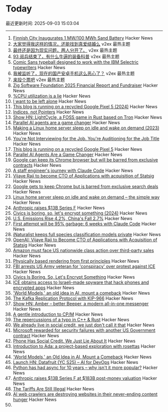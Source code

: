 # Today

最近更新时间: 2025-09-03 15:03:04

--- 
1. [Finnish City Inaugurates 1 MW/100 MWh Sand Battery](https://cleantechnica.com/2025/08/30/finnish-city-inaugurates-1-mw-100-mwh-sand-battery/) Hacker News
2. [大家觉得我这样的情况，还能找到真爱结婚么](https://www.v2ex.com/t/1156760) v2ex 最热主题
3. [最终还是因为现实问题，两人分开了。](https://www.v2ex.com/t/1156743) v2ex 最热主题
4. [93 阅兵结束了，有什么牛逼的装备科普](https://www.v2ex.com/t/1156739) v2ex 最热主题
5. [Comic Sans typeball designed to work with the IBM Selectric typewriters](https://www.printables.com/model/441233-comic-sans-typeball-for-the-ibm-selectric-typewrit) Hacker News
6. [我被监听了，现在的国产安卓手机这么恶心了？](https://www.v2ex.com/t/1156726) v2ex 最热主题
7. [来投个票吧](https://www.v2ex.com/t/1156704) v2ex 最热主题
8. [Zig Software Foundation 2025 Financial Report and Fundraiser](https://ziglang.org/news/2025-financials/) Hacker News
9. [%CPU utilization is a lie](https://www.brendanlong.com/cpu-utilization-is-a-lie.html) Hacker News
10. [I want to be left alone](https://blog.ctms.me/posts/2024-07-26-i-want-to-be-left-alone/) Hacker News
11. [This blog is running on a recycled Google Pixel 5 (2024)](https://blog.ctms.me/posts/2024-08-29-running-this-blog-on-a-pixel-5/) Hacker News
12. [Indices, not Pointers](https://joegm.github.io/blog/indices-not-pointers/) Hacker News
13. [Show HN: LightCycle, a FOSS game in Rust based on Tron](https://github.com/Tortured-Metaphor/LightCycle) Hacker News
14. [Parallel AI agents are a game changer](https://morningcoffee.io/parallel-ai-agents-are-a-game-changer.html) Hacker News
15. [Making a Linux home server sleep on idle and wake on demand (2023)](https://dgross.ca/blog/linux-home-server-auto-sleep) Hacker News
16. [You're Not Interviewing for the Job. You're Auditioning for the Job Title](https://idiallo.com/blog/performing-for-the-job-title) Hacker News
17. [This blog is running on a recycled Google Pixel 5](https://blog.ctms.me/posts/2024-08-29-running-this-blog-on-a-pixel-5/) Hacker News
18. [Parallel AI Agents Are a Game Changer](https://morningcoffee.io/parallel-ai-agents-are-a-game-changer.html) Hacker News
19. [Google can keep its Chrome browser but will be barred from exclusive contracts](https://www.cnbc.com/2025/09/02/google-antitrust-search-ruling.html) Hacker News
20. [A staff engineer's journey with Claude Code](https://www.sanity.io/blog/first-attempt-will-be-95-garbage) Hacker News
21. [Vijaye Raji to become CTO of Applications with acquisition of Statsig](https://openai.com/index/vijaye-raji-to-become-cto-of-applications-with-acquisition-of-statsig/) Hacker News
22. [Google gets to keep Chrome but is barred from exclusive search deals](https://www.cnbc.com/2025/09/02/google-antitrust-search-ruling.html) Hacker News
23. [Linux home server sleep on idle and wake on demand – the simple way](https://dgross.ca/blog/linux-home-server-auto-sleep) Hacker News
24. [Anthropic raises $13B Series F](https://www.anthropic.com/news/anthropic-raises-series-f-at-usd183b-post-money-valuation) Hacker News
25. [Civics is boring, so, let's encrypt something (2024)](https://queue.acm.org/detail.cfm?id=3703126) Hacker News
26. [U.S. Emissions Rise 4.2%, China's Fall 2.7%](https://www.theenergymix.com/u-s-emissions-rise-chinas-fall-in-massive-shift-between-worlds-biggest-climate-polluters/) Hacker News
27. [First attempt will be 95% garbage: 6 weeks with Claude Code](https://www.sanity.io/blog/first-attempt-will-be-95-garbage) Hacker News
28. [iNaturalist keeps full species classification models private](https://github.com/inaturalist/inatVisionAPI) Hacker News
29. [OpenAI: Vijaye Raji to Become CTO of Applications with Acquisition of Statsig](https://openai.com/index/vijaye-raji-to-become-cto-of-applications-with-acquisition-of-statsig/) Hacker News
30. [Amazon must face US nationwide class action over third-party sales](https://www.reuters.com/legal/government/amazon-must-face-us-nationwide-class-action-over-third-party-sales-2025-09-02/) Hacker News
31. [Physically based rendering from first principles](https://imadr.me/pbr/) Hacker News
32. [FBI arrests US Army veteran for 'conspiracy' over protest against ICE](https://www.theguardian.com/us-news/2025/sep/02/fbi-arrest-us-army-veteran-ice-protest) Hacker News
33. [Civics Is Boring. So, Let's Encrypt Something](https://queue.acm.org/detail.cfm?id=3703126) Hacker News
34. [ICE obtains access to Israeli-made spyware that hack phones and encrypted apps](https://www.theguardian.com/us-news/2025/sep/02/trump-immigration-ice-israeli-spyware) Hacker News
35. ['World Models,' an old idea in AI, mount a comeback](https://www.quantamagazine.org/world-models-an-old-idea-in-ai-mount-a-comeback-20250902/) Hacker News
36. [The Kafka Replication Protocol with KIP-966](https://github.com/Vanlightly/kafka-tlaplus/blob/main/kafka_data_replication/kraft/kip-966/description/0_kafka_replication_protocol.md) Hacker News
37. [Show HN: Amber – better Beeper, a modern all-in-one messenger](https://useamber.app/) Hacker News
38. [A gentle introduction to CP/M](https://eerielinux.wordpress.com/2025/08/28/a-gentle-introduction-to-cp-m/) Hacker News
39. [The repercussions of a typo in C++ & Rust](https://www.nablag.com/rust_cpp_missing_ampersand) Hacker News
40. [We already live in social credit, we just don't call it that](https://www.thenexus.media/your-phone-already-has-social-credit-we-just-lie-about-it/) Hacker News
41. [Microsoft rewarded for security failures with another US Government contract](https://www.theregister.com/2025/09/02/microsoft_rewarded_for_security_failures/) Hacker News
42. [Phone Has Social Credit. We Just Lie About It](https://www.thenexus.media/your-phone-already-has-social-credit-we-just-lie-about-it/) Hacker News
43. [Introduction to Ada: a project-based exploration with rosettas](https://blog.adacore.com/introduction-to-ada-a-project-based-exploration-with-rosettas) Hacker News
44. ['World Models,' an Old Idea in AI, Mount a Comeback](https://www.quantamagazine.org/world-models-an-old-idea-in-ai-mount-a-comeback-20250902/) Hacker News
45. [Launch HN: Datafruit (YC S25) – AI for DevOps](https://news.ycombinator.com/item?id=45104974) Hacker News
46. [Python has had async for 10 years – why isn't it more popular?](https://tonybaloney.github.io/posts/why-isnt-python-async-more-popular.html) Hacker News
47. [Anthropic raises $13B Series F at $183B post-money valuation](https://www.anthropic.com/news/anthropic-raises-series-f-at-usd183b-post-money-valuation) Hacker News
48. [The Tariffs Are Still Illegal](https://www.bloomberg.com/opinion/newsletters/2025-09-02/the-tariffs-are-still-illegal) Hacker News
49. [AI web crawlers are destroying websites in their never-ending content hunger](https://www.theregister.com/2025/08/29/ai_web_crawlers_are_destroying/) Hacker News
50. [<template>: The Content Template element](https://developer.mozilla.org/en-US/docs/Web/HTML/Reference/Elements/template) Hacker News
51. [OpenAI says it's scanning users' conversations and reporting content to police](https://futurism.com/openai-scanning-conversations-police) Hacker News
